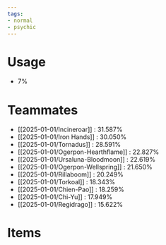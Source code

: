 ```yaml
---
tags:
- normal
- psychic
---
```

# Usage
- 7%
# Teammates
- [[2025-01-01/Incineroar]] : 31.587%
- [[2025-01-01/Iron Hands]] : 30.050%
- [[2025-01-01/Tornadus]] : 28.591%
- [[2025-01-01/Ogerpon-Hearthflame]] : 22.827%
- [[2025-01-01/Ursaluna-Bloodmoon]] : 22.619%
- [[2025-01-01/Ogerpon-Wellspring]] : 21.650%
- [[2025-01-01/Rillaboom]] : 20.249%
- [[2025-01-01/Torkoal]] : 18.343%
- [[2025-01-01/Chien-Pao]] : 18.259%
- [[2025-01-01/Chi-Yu]] : 17.949%
- [[2025-01-01/Regidrago]] : 15.622%
# Items